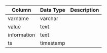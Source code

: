 | Column      | Data Type | Description |
| ----------- | --------- | ----------- |
| varname     | varchar   |             |
| value       | text      |             |
| information | text      |             |
| ts          | timestamp |             |
